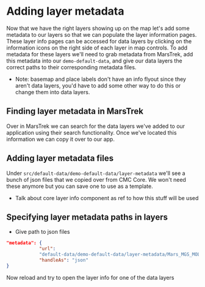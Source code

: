 # Adding layer metadata

Now that we have the right layers showing up on the map let's add some metadata to our layers so that we can populate the layer information pages. These layer info pages can be accessed for data layers by clicking on the information icons on the right side of each layer in map controls. To add metadata for these layers we'll need to grab metadata from MarsTrek, add this metadata into our `demo-default-data`, and give our data layers the correct paths to their corresponding metadata files.
- Note: basemap and place labels don't have an info flyout since they aren't data layers, you'd have to add some other way to do this or change them into data layers.


## Finding layer metadata in MarsTrek

Over in MarsTrek we can search for the data layers we've added to our application using their search functionality. Once we've located this information we can copy it over to our app.

## Adding layer metadata files

Under `src/default-data/demo-default-data/layer-metadata` we'll see a bunch of json files that we copied over from CMC Core. We won't need these anymore but you can save one to use as a template.
- Talk about core layer info component as ref to how this stuff will be used

## Specifying layer metadata paths in layers

- Give path to json files
```JSON
"metadata": {
            "url":
            "default-data/demo-default-data/layer-metadata/Mars_MGS_MOLA_ClrShade_merge_global_463m.json",
            "handleAs": "json"
}
```

Now reload and try to open the layer info for one of the data layers
